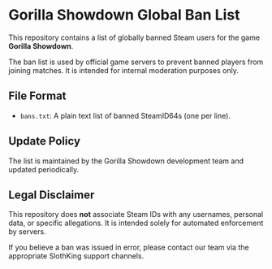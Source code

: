 # Gorilla Showdown Global Ban List

This repository contains a list of globally banned Steam users for the game **Gorilla Showdown**.

The ban list is used by official game servers to prevent banned players from joining matches. It is intended for internal moderation purposes only.

## File Format

- `bans.txt`: A plain text list of banned SteamID64s (one per line).

## Update Policy

The list is maintained by the Gorilla Showdown development team and updated periodically.

## Legal Disclaimer

This repository does **not** associate Steam IDs with any usernames, personal data, or specific allegations. It is intended solely for automated enforcement by servers.

If you believe a ban was issued in error, please contact our team via the appropriate SlothKing support channels.
